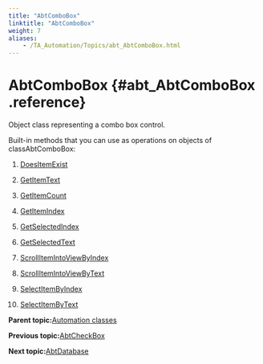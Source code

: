 ```yaml
--- 
title: "AbtComboBox"
linktitle: "AbtComboBox"
weight: 7
aliases: 
    - /TA_Automation/Topics/abt_AbtComboBox.html
---
```

# AbtComboBox {#abt_AbtComboBox .reference}

Object class representing a combo box control.

Built-in methods that you can use as operations on objects of classAbtComboBox:

1.  [DoesItemExist](../../TA_Automation/Topics/abt_DoesItemExist.html)  

2.  [GetItemText](../../TA_Automation/Topics/abt_GetItemText.html)  

3.  [GetItemCount](../../TA_Automation/Topics/abt_GetItemCount.html)  

4.  [GetItemIndex](../../TA_Automation/Topics/abt_GetItemIndex.html)  

5.  [GetSelectedIndex](../../TA_Automation/Topics/abt_GetSelectedIndex.html)  

6.  [GetSelectedText](../../TA_Automation/Topics/abt_GetSelectedText.html)  

7.  [ScrollItemIntoViewByIndex](../../TA_Automation/Topics/abt_ScrollItemIntoView_1.html)  

8.  [ScrollItemIntoViewByText](../../TA_Automation/Topics/abt_ScrollItemIntoView_2.html)  

9.  [SelectItemByIndex](../../TA_Automation/Topics/abt_SelectItemByIndex.html)  

10. [SelectItemByText](../../TA_Automation/Topics/abt_SelectItemByText.html)  


**Parent topic:**[Automation classes](../../TA_Automation/Topics/abt_methods_abt.html)

**Previous topic:**[AbtCheckBox](../../TA_Automation/Topics/abt_AbtCheckBox.html)

**Next topic:**[AbtDatabase](../../TA_Automation/Topics/abt_Database.html)

